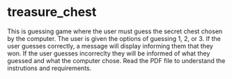 # treasure_chest
This is guessing game where the user must guess the secret chest chosen by the computer. The user is given the options of guessing 1, 2, or 3. If the user guesses correctly, a message will display informing them that they won. If the user guesses incorreclty they will be informed of what they guessed and what the computer chose. 
Read the PDF file to understand the instrutions and requirements. 
